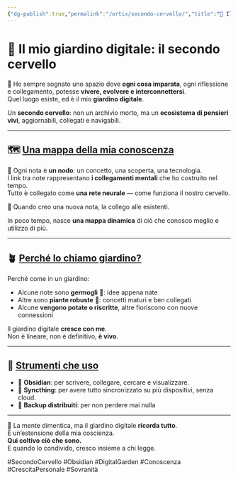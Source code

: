 ```yaml
---
{"dg-publish":true,"permalink":"/ortix/secondo-cervello/","title":"🌱 Il mio giardino digitale: il secondo cervello","tags":["Obsidian","Secondo Cervello","Digital Garden","Conoscenza","Organizzazione"]}
---
```



# 🌱 **Il mio giardino digitale: il secondo cervello**

🧠 Ho sempre sognato uno spazio dove **ogni cosa imparata**, ogni riflessione e collegamento, potesse **vivere, evolvere e interconnettersi**.  
Quel luogo esiste, ed è il mio **giardino digitale**.

Un **secondo cervello**: non un archivio morto, ma un **ecosistema di pensieri vivi**, aggiornabili, collegati e navigabili.

---

## 🗺️ <u>Una mappa della mia conoscenza</u>

🔗 Ogni nota è **un nodo**: un concetto, una scoperta, una tecnologia.  
I link tra note rappresentano **i collegamenti mentali** che ho costruito nel tempo.  
Tutto è collegato come **una rete neurale** — come funziona il nostro cervello.

📍 Quando creo una nuova nota, la collego alle esistenti.

In poco tempo, nasce **una mappa dinamica** di ciò che conosco meglio e utilizzo di più.

---

## 🪴 <u>Perché lo chiamo giardino?</u>

Perché come in un giardino:
- Alcune note sono **germogli** 🌱: idee appena nate
- Altre sono **piante robuste** 🌳: concetti maturi e ben collegati
- Alcune **vengono potate o riscritte**, altre fioriscono con nuove connessioni

Il giardino digitale **cresce con me**.  
Non è lineare, non è definitivo, **è vivo**.

---

## 🔧 <u>Strumenti che uso</u>

- 📓 **Obsidian**: per scrivere, collegare, cercare e visualizzare.
- 🔁 **Syncthing**: per avere tutto sincronizzato su più dispositivi, senza cloud.
- 🔐 **Backup distribuiti**: per non perdere mai nulla

---

🎯 La mente dimentica, ma il giardino digitale **ricorda tutto**.  
È un’estensione della mia coscienza.  
**Qui coltivo ciò che sono.**  
E quando lo condivido, cresco insieme a chi legge.

#SecondoCervello #Obsidian #DigitalGarden #Conoscenza #CrescitaPersonale #Sovranità